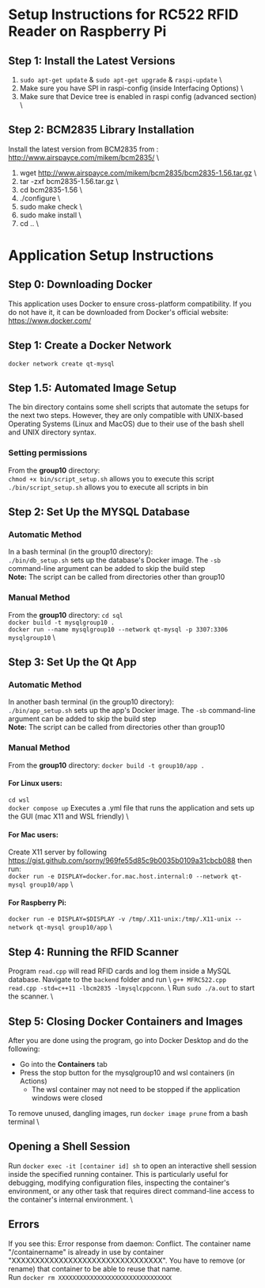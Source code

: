 # Setup Instructions for RC522 RFID Reader on Raspberry Pi
## Step 1: Install the Latest Versions
1. `sudo apt-get update` & `sudo apt-get upgrade` & `raspi-update` \ 
2. Make sure you have SPI in raspi-config (inside Interfacing Options) \
3. Make sure that Device tree is enabled in raspi config (advanced section) \

## Step 2: BCM2835 Library Installation
Install the latest version from BCM2835 from : http://www.airspayce.com/mikem/bcm2835/ \
1. wget http://www.airspayce.com/mikem/bcm2835/bcm2835-1.56.tar.gz \
2. tar -zxf bcm2835-1.56.tar.gz \ 
3. cd bcm2835-1.56 \ 
4. ./configure \ 
5. sudo make check \
6. sudo make install \
7. cd  .. \

# Application Setup Instructions

## Step 0: Downloading Docker

This application uses Docker to ensure cross-platform compatibility.
If you do not have it, it can be downloaded from Docker's official website: https://www.docker.com/

## Step 1: Create a Docker Network

`docker network create qt-mysql`

## Step 1.5: Automated Image Setup

The bin directory contains some shell scripts that automate the setups for the next two steps. However, they are only compatible with UNIX-based Operating Systems (Linux and MacOS) due to their use of the bash shell and UNIX directory syntax.

### Setting permissions

From the **group10** directory: \
`chmod +x bin/script_setup.sh` allows you to execute this script \
`./bin/script_setup.sh` allows you to execute all scripts in bin

## Step 2: Set Up the MYSQL Database

### Automatic Method

In a bash terminal (in the group10 directory): \
`./bin/db_setup.sh` sets up the database's Docker image. The `-sb` command-line argument can be added to skip the build step \
**Note:** The script can be called from directories other than group10

### Manual Method

From the **group10** directory:
`cd sql` \
`docker build -t mysqlgroup10 .` \
`docker run --name mysqlgroup10 --network qt-mysql -p 3307:3306 mysqlgroup10` \

## Step 3: Set Up the Qt App

### Automatic Method

In another bash terminal (in the group10 directory): \
`./bin/app_setup.sh` sets up the app's Docker image. The `-sb` command-line argument can be added to skip the build step \
**Note:** The script can be called from directories other than group10

### Manual Method

From the **group10** directory:
`docker build -t group10/app .`

#### For Linux users:

`cd wsl` \
`docker compose up` Executes a .yml file that runs the application and sets up the GUI (mac X11 and WSL friendly) \

#### For Mac users:

Create X11 server by following https://gist.github.com/sorny/969fe55d85c9b0035b0109a31cbcb088 then run: \
`docker run -e DISPLAY=docker.for.mac.host.internal:0 --network qt-mysql group10/app` \

#### For Raspberry Pi:

`docker run -e DISPLAY=$DISPLAY -v /tmp/.X11-unix:/tmp/.X11-unix --network qt-mysql group10/app` \

## Step 4: Running the RFID Scanner
Program `read.cpp` will read RFID cards and log them inside a MySQL database. 
Navigate to the `backend` folder and run \ `g++ MFRC522.cpp read.cpp -std=c++11 -lbcm2835 -lmysqlcppconn`. \ Run `sudo ./a.out` to start the scanner. \

## Step 5: Closing Docker Containers and Images

After you are done using the program, go into Docker Desktop and do the following:

- Go into the **Containers** tab
- Press the stop button for the mysqlgroup10 and wsl containers (in Actions)
  - The wsl container may not need to be stopped if the application windows were closed

To remove unused, dangling images, run `docker image prune` from a bash terminal \ 

## Opening a Shell Session

Run `docker exec -it [container id] sh` to open an interactive shell session inside the specified running container. This is particularly useful for debugging, modifying configuration files, inspecting the container's environment, or any other task that requires direct command-line access to the container's internal environment. \

## Errors

If you see this:
Error response from daemon: Conflict. The container name "/containername" is already in use by container "XXXXXXXXXXXXXXXXXXXXXXXXXXXXXXXX". You have to remove (or rename) that container to be able to reuse that name. \
Run
`docker rm XXXXXXXXXXXXXXXXXXXXXXXXXXXXXXXX`

